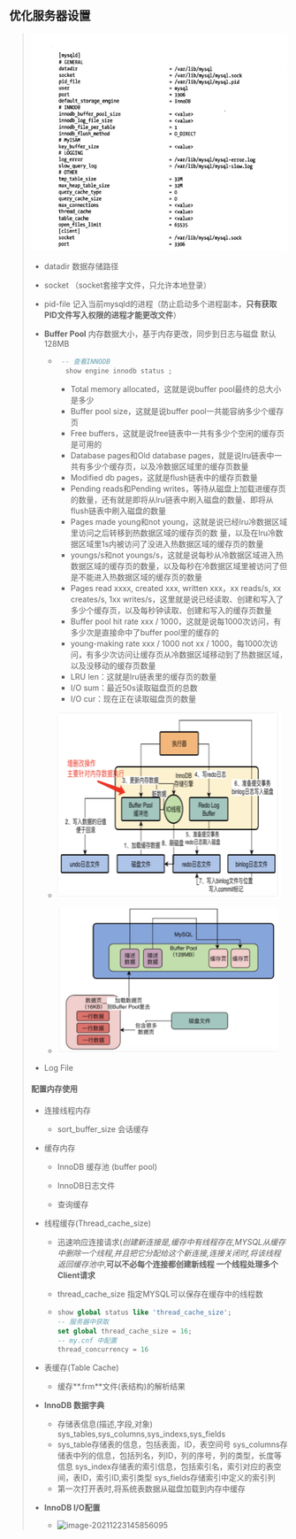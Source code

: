 ## 优化服务器设置

> ![image-20211223111004992](image-20211223111004992.png) 
>
> - datadir 数据存储路径
>
> - socket （socket套接字文件，只允许本地登录） 
>
> - pid-file 记入当前mysqld的进程（防止启动多个进程副本，**只有获取PID文件写入权限的进程才能更改文件**）
>
> - **Buffer Pool**  内存数据大小，基于内存更改，同步到日志与磁盘  默认128MB 
>
>   - ~~~sql
>      -- 查看INNODB 
>       show engine innodb status ; 
>      ~~~
>
>      - Total memory allocated，这就是说buffer pool最终的总大小是多少
>      - Buffer pool size，这就是说buffer pool一共能容纳多少个缓存页
>      - Free buffers，这就是说free链表中一共有多少个空闲的缓存页是可用的
>      - Database pages和Old database pages，就是说lru链表中一共有多少个缓存页，以及冷数据区域里的缓存页数量
>      - Modified db pages，这就是flush链表中的缓存页数量
>      - Pending reads和Pending writes，等待从磁盘上加载进缓存页的数量，还有就是即将从lru链表中刷入磁盘的数量、即将从flush链表中刷入磁盘的数量
>      - Pages made young和not young，这就是说已经lru冷数据区域里访问之后转移到热数据区域的缓存页的数 量，以及在lru冷数据区域里1s内被访问了没进入热数据区域的缓存页的数量
>      - youngs/s和not youngs/s，这就是说每秒从冷数据区域进入热数据区域的缓存页的数量，以及每秒在冷数据区域里被访问了但是不能进入热数据区域的缓存页的数量
>      - Pages read xxxx, created xxx, written xxx，xx reads/s, xx creates/s, 1xx writes/s，这里就是说已经读取、创建和写入了多少个缓存页，以及每秒钟读取、创建和写入的缓存页数量
>      - Buffer pool hit rate xxx / 1000，这就是说每1000次访问，有多少次是直接命中了buffer pool里的缓存的
>      - young-making rate xxx / 1000 not xx / 1000，每1000次访问，有多少次访问让缓存页从冷数据区域移动到了热数据区域，以及没移动的缓存页数量
>      - LRU len：这就是lru链表里的缓存页的数量
>      - I/O sum：最近50s读取磁盘页的总数
>      - I/O cur：现在正在读取磁盘页的数量
>
>   - ![image-20211223112057206](image-20211223112057206.png) 
>
>   - ![image-20211223114745576](image-20211223114745576.png)  
>
> - Log File 
>
> #### **配置内存使用**
>
> - 连接线程内存
>
>   - sort_buffer_size 会话缓存
>
> - 缓存内存
>
>   - InnoDB 缓存池 (buffer pool)
>
>   - InnoDB日志文件
>
>   - 查询缓存
>
> - 线程缓存(Thread_cache_size)
>
>   - 迅速响应连接请求(*创建新连接是,缓存中有线程存在,MYSQL从缓存中删除一个线程,并且把它分配给这个新连接,连接关闭时,将该线程返回缓存池中*,__可以不必每个连接都创建新线程 一个线程处理多个Client请求__
>
>   - thread_cache_size 指定MYSQL可以保存在缓存中的线程数 
>
>   - ~~~sql
>     show global status like 'thread_cache_size';
>     -- 服务器中获取
>     set global thread_cache_size = 16;
>     -- my.cnf 中配置
>     thread_concurrency = 16 
>     ~~~
>
> - 表缓存(Table Cache)
>
>   - 缓存**.frm**文件(表结构)的解析结果
>
> - **InnoDB 数据字典**
>
>   - 存储表信息(描述,字段,对象)  sys_tables,sys_columns,sys_indexs,sys_fields
>   - sys_table存储表的信息，包括表面，ID，表空间号
>     sys_columns存储表中列的信息，包括列名，列ID，列的序号，列的类型，长度等信息
>     sys_index存储表的索引信息，包括索引名，索引对应的表空间，表ID，索引ID,索引类型
>     sys_fields存储索引中定义的索引列
>   - 第一次打开表时,将系统表数据从磁盘加载到内存中缓存
>
> 
>
> - **InnoDB I/O配置**
>   - ![image-20211223145856095](D:\code\computer-system-structure\高性能MYSQL\优化服务器设置\image-20211223145856095.png)

